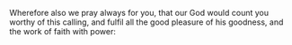 Wherefore also we pray always for you, that our God would count you worthy of this calling, and fulfil all the good pleasure of his goodness, and the work of faith with power:
